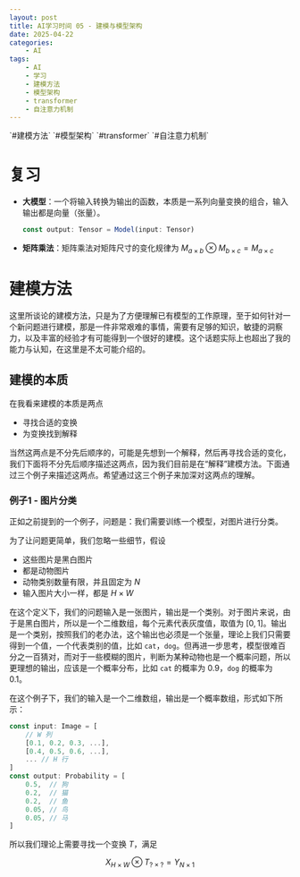 ```yaml
---
layout: post
title: AI学习时间 05 - 建模与模型架构
date: 2025-04-22
categories:
    - AI
tags:
    - AI
    - 学习
    - 建模方法
    - 模型架构
    - transformer
    - 自注意力机制
---
```


<div class="theme-color-blue" markdown=1>
`#建模方法` `#模型架构` `#transformer` `#自注意力机制`
</div>

<style>
canvas {
  display: block;
  margin: auto;
  margin-bottom: 20px;
  border:1px solid #ddd;
  width:400px;
  height:400px;
}
</style>

# 复习

- **大模型**：一个将输入转换为输出的函数，本质是一系列向量变换的组合，输入输出都是向量（张量）。

    ```ts
    const output: Tensor = Model(input: Tensor)
    ```

- **矩阵乘法**：矩阵乘法对矩阵尺寸的变化规律为 $M_{a \times b} \otimes M_{b \times c} = M_{a \times c}$

# 建模方法

这里所谈论的建模方法，只是为了方便理解已有模型的工作原理，至于如何针对一个新问题进行建模，那是一件非常艰难的事情，需要有足够的知识，敏捷的洞察力，以及丰富的经验才有可能得到一个很好的建模。这个话题实际上也超出了我的能力与认知，在这里是不太可能介绍的。

## 建模的本质

在我看来建模的本质是两点

- 寻找合适的变换
- 为变换找到解释

当然这两点是不分先后顺序的，可能是先想到一个解释，然后再寻找合适的变化，我们下面将不分先后顺序描述这两点，因为我们目前是在“解释”建模方法。下面通过三个例子来描述这两点。希望通过这三个例子来加深对这两点的理解。

### 例子1 - 图片分类

正如之前提到的一个例子，问题是：我们需要训练一个模型，对图片进行分类。

为了让问题更简单，我们忽略一些细节，假设

- 这些图片是黑白图片
- 都是动物图片
- 动物类别数量有限，并且固定为 $N$
- 输入图片大小一样，都是 $H \times W$

在这个定义下，我们的问题输入是一张图片，输出是一个类别。对于图片来说，由于是黑白图片，所以是一个二维数组，每个元素代表灰度值，取值为 $[0, 1]$。输出是一个类别，按照我们的老办法，这个输出也必须是一个张量，理论上我们只需要得到一个值，一个代表类别的值，比如 `cat`，`dog`。但再进一步思考，模型很难百分之一百猜对，而对于一些模糊的图片，判断为某种动物也是一个概率问题，所以更理想的输出，应该是一个概率分布，比如 `cat` 的概率为 $0.9$，`dog` 的概率为 $0.1$。

在这个例子下，我们的输入是一个二维数组，输出是一个概率数组，形式如下所示：

```ts
const input: Image = [
    // W 列
    [0.1, 0.2, 0.3, ...],
    [0.4, 0.5, 0.6, ...],
    ... // H 行
]
const output: Probability = [
    0.5,  // 狗
    0.2,  // 猫
    0.2,  // 鱼
    0.05, // 鸟
    0.05, // 马
]
```

所以我们理论上需要寻找一个变换 $T$，满足

$$
X_{H \times W} \otimes T_{? \times ?} = Y_{N \times 1}
$$